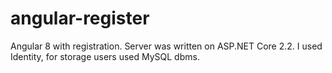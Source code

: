 # angular-register
Angular 8 with registration. Server was written on ASP.NET Core 2.2. I used Identity, for storage users used MySQL dbms.
